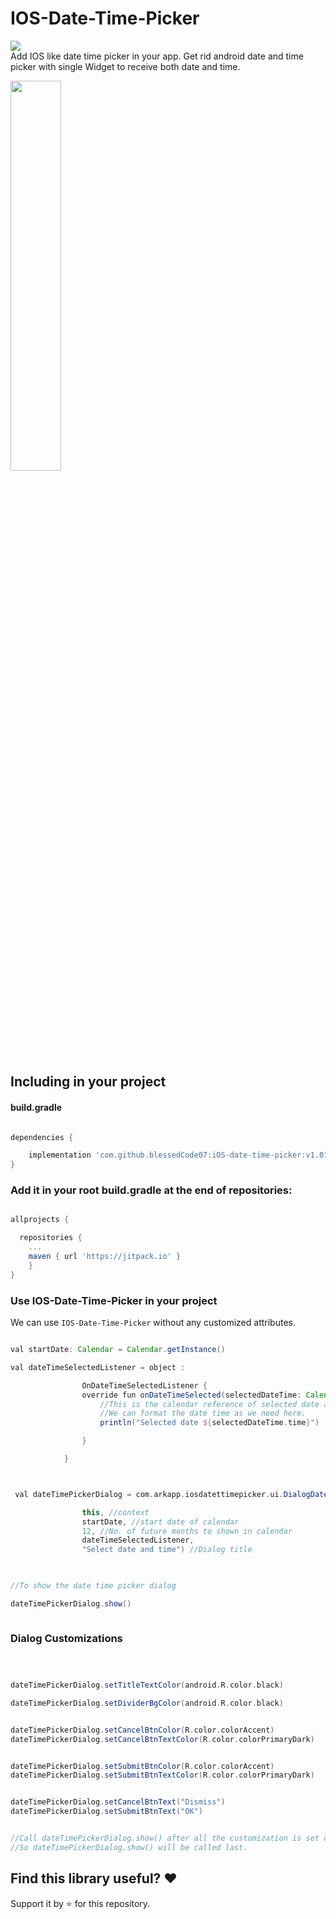 # IOS-Date-Time-Picker
[![](https://jitpack.io/v/blessedCode07/IOS-Date-Time-Picker.svg)](https://jitpack.io/#blessedCode07/IOS-Date-Time-Picker)
<br>
Add IOS like date time picker in your app. Get rid android date and time picker with single Widget to receive both date and time.

<img src="https://github.com/blessedCode07/IOS-Date-Time-Picker/blob/master/lib_gif.gif" width="40%" height="40%"> 

## Including in your project

#### build.gradle

```gradle

dependencies {

    implementation 'com.github.blessedCode07:iOS-date-time-picker:v1.01'
}

```

### Add it in your root build.gradle at the end of repositories:

```gradle

allprojects {

  repositories {
    ...
    maven { url 'https://jitpack.io' }
    }
}

```

### Use IOS-Date-Time-Picker in your project

We can use `IOS-Date-Time-Picker` without any customized attributes.<br>


```gradle

val startDate: Calendar = Calendar.getInstance()

val dateTimeSelectedListener = object :

                OnDateTimeSelectedListener {
                override fun onDateTimeSelected(selectedDateTime: Calendar) {
                    //This is the calendar reference of selected date and time. 
                    //We can format the date time as we need here.
                    println("Selected date ${selectedDateTime.time}")

                }

            }



 val dateTimePickerDialog = com.arkapp.iosdatettimepicker.ui.DialogDateTimePicker(

                this, //context
                startDate, //start date of calendar
                12, //No. of future months to shown in calendar 
                dateTimeSelectedListener,
                "Select date and time") //Dialog title

                

//To show the date time picker dialog

dateTimePickerDialog.show()



```

### Dialog Customizations

```gradle



dateTimePickerDialog.setTitleTextColor(android.R.color.black)

dateTimePickerDialog.setDividerBgColor(android.R.color.black)


dateTimePickerDialog.setCancelBtnColor(R.color.colorAccent)
dateTimePickerDialog.setCancelBtnTextColor(R.color.colorPrimaryDark)


dateTimePickerDialog.setSubmitBtnColor(R.color.colorAccent)
dateTimePickerDialog.setSubmitBtnTextColor(R.color.colorPrimaryDark)


dateTimePickerDialog.setCancelBtnText("Dismiss")
dateTimePickerDialog.setSubmitBtnText("OK")


//Call dateTimePickerDialog.show() after all the customization is set on dialog.
//So dateTimePickerDialog.show() will be called last.

```

## Find this library useful? :heart:

Support it by :star: for this repository.
